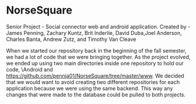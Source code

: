 NorseSquare
===========

Senior Project - Social connector web and android application.
Created by - James Penning, Zachary Kuntz, Brit Inderlie, David Duba,Joel Anderson, Charles Banta, Andrew Zutz, and Timothy Van Cleave

When we started our repository back in the beginning of the fall semester, we had a lot of code that we were bringing together. As the project evolved, we ended up using two main directories inside one repository to hold our code, \Android and https://github.com/pennja01/NorseSquare/tree/master/www. We decided that we would want to avoid creating two different repositories for each application because we were using the same backend. This way any changes that were made to the database could be pulled to both projects.


